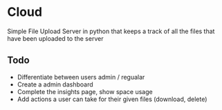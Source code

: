 # Cloud
Simple File Upload Server in python that keeps a track of all the files that have been uploaded to the server

## Todo
- Differentiate between users admin / regualar
- Create a admin dashboard
- Complete the insights page, show space usage
- Add actions a user can take for their given files (download, delete)
